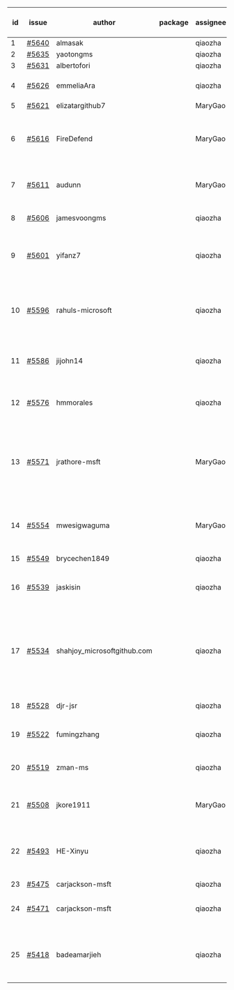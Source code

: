 | id | issue | author | package | assignee | bot advice | created date of issue | target release date | date from target |
| ------ | ------ | ------ | ------ | ------ | ------ | ------ | ------ | :-----: |
| 1 | [#5640](https://github.com/Azure/sdk-release-request/issues/5640) | almasak |  | qiaozha | new issue. | 10-23 | 11-21 |  |
| 2 | [#5635](https://github.com/Azure/sdk-release-request/issues/5635) | yaotongms |  | qiaozha | new issue. | 10-23 | 11-22 |  |
| 3 | [#5631](https://github.com/Azure/sdk-release-request/issues/5631) | albertofori |  | qiaozha | new issue. | 10-22 | 11-22 |  |
| 4 | [#5626](https://github.com/Azure/sdk-release-request/issues/5626) | emmeliaAra |  | qiaozha | Attention to inconsistent tag. | 10-22 | 11-22 |  |
| 5 | [#5621](https://github.com/Azure/sdk-release-request/issues/5621) | elizatargithub7 |  | MaryGao | new issue. | 10-16 | 11-22 |  |
| 6 | [#5616](https://github.com/Azure/sdk-release-request/issues/5616) | FireDefend |  | MaryGao | close to release date. FirstBeta. HoldOn. TypeSpec. | 10-15 | 10-25 | 0 |
| 7 | [#5611](https://github.com/Azure/sdk-release-request/issues/5611) | audunn |  | MaryGao | close to release date. HoldOn. | 10-14 | 10-25 | 0 |
| 8 | [#5606](https://github.com/Azure/sdk-release-request/issues/5606) | jamesvoongms |  | qiaozha | close to release date. | 10-11 | 10-25 | 0 |
| 9 | [#5601](https://github.com/Azure/sdk-release-request/issues/5601) | yifanz7 |  | qiaozha | new comment. close to release date. | 10-11 | 10-24 | 0 |
| 10 | [#5596](https://github.com/Azure/sdk-release-request/issues/5596) | rahuls-microsoft |  | qiaozha | new comment. close to release date. FirstGA. TypeSpec. | 10-10 | 10-25 | 0 |
| 11 | [#5586](https://github.com/Azure/sdk-release-request/issues/5586) | jijohn14 |  | qiaozha | close to release date. HoldOn. | 10-10 | 10-25 | 0 |
| 12 | [#5576](https://github.com/Azure/sdk-release-request/issues/5576) | hmmorales |  | qiaozha | close to release date. FirstBeta. TypeSpec. | 10-07 | 10-25 | 0 |
| 13 | [#5571](https://github.com/Azure/sdk-release-request/issues/5571) | jrathore-msft |  | MaryGao | new comment. close to release date. Attention to inconsistent tag. | 10-04 | 10-25 | 0 |
| 14 | [#5554](https://github.com/Azure/sdk-release-request/issues/5554) | mwesigwaguma |  | MaryGao | close to release date. Attention to inconsistent tag. | 10-01 | 10-25 | 0 |
| 15 | [#5549](https://github.com/Azure/sdk-release-request/issues/5549) | brycechen1849 |  | qiaozha |  | 09-29 | 10-11 |  |
| 16 | [#5539](https://github.com/Azure/sdk-release-request/issues/5539) | jaskisin |  | qiaozha | close to release date. FirstGA. TypeSpec. | 09-27 | 10-24 | 0 |
| 17 | [#5534](https://github.com/Azure/sdk-release-request/issues/5534) | shahjoy_microsoftgithub.com |  | qiaozha | new comment. close to release date. Attention to inconsistent tag. FirstBeta. | 09-25 | 10-25 | 0 |
| 18 | [#5528](https://github.com/Azure/sdk-release-request/issues/5528) | djr-jsr |  | qiaozha | close to release date. | 09-25 | 10-25 | 0 |
| 19 | [#5522](https://github.com/Azure/sdk-release-request/issues/5522) | fumingzhang |  | qiaozha | close to release date. | 09-24 | 10-24 | 0 |
| 20 | [#5519](https://github.com/Azure/sdk-release-request/issues/5519) | zman-ms |  | qiaozha | close to release date. TypeSpec. | 09-24 | 10-25 | 0 |
| 21 | [#5508](https://github.com/Azure/sdk-release-request/issues/5508) | jkore1911 |  | MaryGao | close to release date. FirstGA. | 09-16 | 10-24 | 0 |
| 22 | [#5493](https://github.com/Azure/sdk-release-request/issues/5493) | HE-Xinyu |  | qiaozha | close to release date. FirstBeta. HoldOn. TypeSpec. | 09-13 | 10-24 | 0 |
| 23 | [#5475](https://github.com/Azure/sdk-release-request/issues/5475) | carjackson-msft |  | qiaozha | HoldOn. | 09-09 | 09-27 |  |
| 24 | [#5471](https://github.com/Azure/sdk-release-request/issues/5471) | carjackson-msft |  | qiaozha | Attention to inconsistent tag. HoldOn. | 09-09 | 09-27 |  |
| 25 | [#5418](https://github.com/Azure/sdk-release-request/issues/5418) | badeamarjieh |  | qiaozha | close to release date. FirstGA. FirstBeta. TypeSpec. | 08-12 | 10-25 | 0 |
